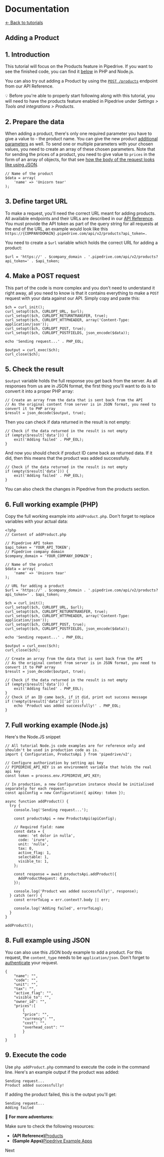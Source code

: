 # Documentation

[← Back to tutorials](/tutorials)

## Adding a Product

## 1\. Introduction

This tutorial will focus on the Products feature in Pipedrive. If you want to see the finished code, you can find it [below](adding-a-product.md#full-working-example) in PHP and Node.js.

You can also try out adding a Product by using the [`POST /products`](https://developers.pipedrive.com/docs/api/v1/Products#addProduct) endpoint from our API Reference.

💡 Before you're able to properly start following along with this tutorial, you will need to have the products feature enabled in Pipedrive under _Settings > Tools and integrations > Products_.

## 2\. Prepare the data

When adding a product, there's only one required parameter you have to give a value to - the product name. You can give the new product [additional parameters](https://developers.pipedrive.com/docs/api/v1/Products#addProduct) as well. To send one or multiple parameters with your chosen values, you need to create an array of these chosen parameters. Note that for sending the prices of a product, you need to give value to `prices` in the form of an array of objects, for that see [how the body of the request looks like using JSON](adding-a-product.md#full-example-using-json).
    
    
    // Name of the product
    $data = array(
        'name' => 'Unicorn tear'
    );

## 3\. Define target URL

To make a request, you'll need the correct URL meant for adding products. All available endpoints and their URLs are described in our [API Reference](https://developers.pipedrive.com/docs/api/v1/#/). You must provide the API token as part of the query string for all requests at the end of the URL, an example would look like this `https://{COMPANYDOMAIN}.pipedrive.com/api/v2/products?api_token=.`

You need to create a `$url` variable which holds the correct URL for adding a product:
    
    
    $url = 'https://' . $company_domain . '.pipedrive.com/api/v2/products?api_token=' . $api_token;

## 4\. Make a POST request

This part of the code is more complex and you don't need to understand it right away, all you need to know is that it contains everything to make a `POST` request with your data against our API. Simply copy and paste this:
    
    
    $ch = curl_init();
    curl_setopt($ch, CURLOPT_URL, $url);
    curl_setopt($ch, CURLOPT_RETURNTRANSFER, true);
    curl_setopt($ch, CURLOPT_HTTPHEADER, array('Content-Type: application/json'));
    curl_setopt($ch, CURLOPT_POST, true);
    curl_setopt($ch, CURLOPT_POSTFIELDS, json_encode($data));
     
    echo 'Sending request...' . PHP_EOL;
     
    $output = curl_exec($ch);
    curl_close($ch);

## 5\. Check the result

`$output` variable holds the full response you get back from the server. As all responses from us are in JSON format, the first thing you'll want to do is to convert it into a proper PHP array:
    
    
    // Create an array from the data that is sent back from the API
    // As the original content from server is in JSON format, you need to convert it to PHP array
    $result = json_decode($output, true);

Then you can check if data returned in the result is not empty:
    
    
    // Check if the data returned in the result is not empty
    if (empty($result['data'])) {
        exit('Adding failed' . PHP_EOL);
    }
    

And now you should check if product ID came back as returned data. If it did, then this means that the product was added successfully.
    
    
    // Check if the data returned in the result is not empty
    if (empty($result['data'])) {
        exit('Adding failed' . PHP_EOL);
    }
    

You can also check the changes in Pipedrive from the products section.

## 6\. Full working example (PHP)

Copy the full working example into `addProduct.php`. Don't forget to replace variables with your actual data:
    
    
    <?php
    // Content of addProduct.php
     
    // Pipedrive API token
    $api_token = 'YOUR_API_TOKEN';
    // Pipedrive company domain
    $company_domain = 'YOUR_COMPANY_DOMAIN';
     
    // Name of the product
    $data = array(
        'name' => 'Unicorn tear'
    );
     
    // URL for adding a product
    $url = 'https://' . $company_domain . '.pipedrive.com/api/v2/products?api_token=' . $api_token;
     
    $ch = curl_init();
    curl_setopt($ch, CURLOPT_URL, $url);
    curl_setopt($ch, CURLOPT_RETURNTRANSFER, true);
    curl_setopt($ch, CURLOPT_HTTPHEADER, array('Content-Type: application/json'));
    curl_setopt($ch, CURLOPT_POST, true);
    curl_setopt($ch, CURLOPT_POSTFIELDS, json_encode($data));
     
    echo 'Sending request...' . PHP_EOL;
     
    $output = curl_exec($ch);
    curl_close($ch);
     
    // Create an array from the data that is sent back from the API
    // As the original content from server is in JSON format, you need to convert it to PHP array
    $result = json_decode($output, true);
     
    // Check if the data returned in the result is not empty
    if (empty($result['data'])) {
        exit('Adding failed' . PHP_EOL);
    }
    // Check if an ID came back, if it did, print out success message
    if (!empty($result['data']['id'])) {
        echo 'Product was added successfully!' . PHP_EOL;
    }

## 7\. Full working example (Node.js)

Here's the Node.JS snippet
    
    
    // All tutorial Node.js code examples are for reference only and shouldn't be used in production code as is.
    import { Configuration, ProductsApi } from 'pipedrive/v2';
    
    // Configure authorization by setting api key
    // PIPEDRIVE_API_KEY is an environment variable that holds the real api key
    const token = process.env.PIPEDRIVE_API_KEY;
    
    // In production, a new Configuration instance should be initialised separately for each request.
    const apiConfig = new Configuration({ apiKey: token });
    
    async function addProduct() {
      try {
        console.log('Sending request...');
    
        const productsApi = new ProductsApi(apiConfig);
    
        // Required field: name
        const data = {
          name: 'et dolor in nulla',
          code: 'irure',
          unit: 'nulla',
          tax: 0,
          active_flag: 1,
          selectable: 1,
          visible_to: 1,
        };
    
        const response = await productsApi.addProduct({
          AddProductRequest: data,
        });
    
        console.log('Product was added successfully!', response);
      } catch (err) {
        const errorToLog = err.context?.body || err;
    
        console.log('Adding failed', errorToLog);
      }
    }
    
    addProduct();

## 8\. Full example using JSON

You can also use this JSON body example to add a product. For this request, the `content_type` needs to be `application/json`. Don't forget to [authenticate](core-api-concepts-authentication.md) your request.
    
    
    {
        "name": "",
        "code": "",
        "unit": "",
        "tax": "",
        "active_flag": "",
        "visible_to": "",
        "owner_id": "",
        "prices":[
            {
            "price": "", 
            "currency": "",
            "cost": "",
            "overhead_cost": ""
            }
        ]
    }

## 9\. Execute the code

Use `php addProduct.php` command to execute the code in the command line. Here's an example output if the product was added:
    
    
    Sending request...
    Product added successfully!
    

If adding the product failed, this is the output you'll get:
    
    
    Sending request...
    Adding failed
    

**🔗 For more adventures:**

Make sure to check the following resources:

  * **(API Reference)**[Products](https://developers.pipedrive.com/docs/api/v1/Products)
  * **(Sample Apps)**[Pipedrive Example Apps](https://github.com/pipedrive/example-apps)



Next 
